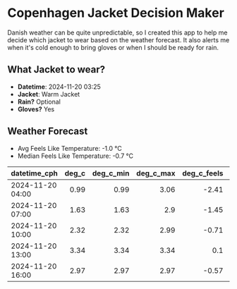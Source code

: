 
# Copenhagen Jacket Decision Maker

Danish weather can be quite unpredictable, so I created this app to help me decide which jacket to wear based on the weather forecast. 
It also alerts me when it's cold enough to bring gloves or when I should be ready for rain.

## What Jacket to wear?

- **Datetime**: 2024-11-20 03:25
- **Jacket**: Warm Jacket
- **Rain?** Optional
- **Gloves?** Yes

## Weather Forecast
- Avg Feels Like Temperature: -1.0 °C
- Median Feels Like Temperature: -0.7 °C

| datetime_cph     |   deg_c |   deg_c_min |   deg_c_max |   deg_c_feels | weather   | wind   | rain   |
|:-----------------|--------:|------------:|------------:|--------------:|:----------|:-------|:-------|
| 2024-11-20 04:00 |    0.99 |        0.99 |        3.06 |         -2.41 | Snow      | Low    | None   |
| 2024-11-20 07:00 |    1.63 |        1.63 |        2.9  |         -1.45 | Clouds    | Low    | None   |
| 2024-11-20 10:00 |    2.32 |        2.32 |        2.99 |         -0.71 | Rain      | Low    | Low    |
| 2024-11-20 13:00 |    3.34 |        3.34 |        3.34 |          0.1  | Snow      | Low    | None   |
| 2024-11-20 16:00 |    2.97 |        2.97 |        2.97 |         -0.57 | Snow      | Low    | None   |
        